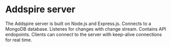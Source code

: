 # Addspire server

The Addspire server is built on Node.js and Express.js.
Connects to a MongoDB database.
Listenes for changes with change stream.
Contains API endopoints.
Clients can connect to the server with keep-alive connections for real time.
